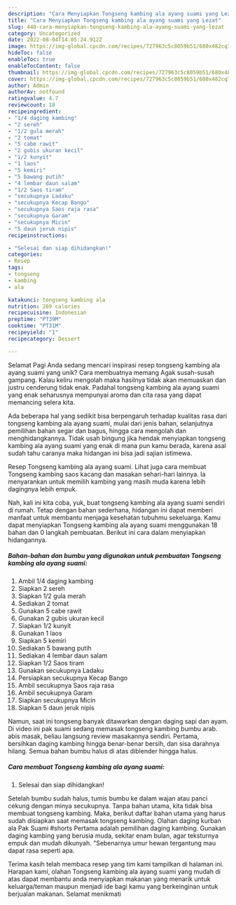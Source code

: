 ```yaml
---
description: "Cara Menyiapkan Tongseng kambing ala ayang suami yang Lezat"
title: "Cara Menyiapkan Tongseng kambing ala ayang suami yang Lezat"
slug: 440-cara-menyiapkan-tongseng-kambing-ala-ayang-suami-yang-lezat
category: Uncategorized
date: 2022-08-04T14:05:24.912Z
image: https://img-global.cpcdn.com/recipes/727963c5c8059b51/680x482cq70/tongseng-kambing-ala-ayang-suami-foto-resep-utama.jpg
hideToc: false
enableToc: true
enableTocContent: false
thumbnail: https://img-global.cpcdn.com/recipes/727963c5c8059b51/680x482cq70/tongseng-kambing-ala-ayang-suami-foto-resep-utama.jpg
cover: https://img-global.cpcdn.com/recipes/727963c5c8059b51/680x482cq70/tongseng-kambing-ala-ayang-suami-foto-resep-utama.jpg
author: Admin
authorAv: notfound
ratingvalue: 4.7
reviewcount: 18
recipeingredient:
- "1/4 daging kambing"
- "2 sereh"
- "1/2 gula merah"
- "2 tomat"
- "5 cabe rawit"
- "2 gubis ukuran kecil"
- "1/2 kunyit"
- "1 laos"
- "5 kemiri"
- "5 bawang putih"
- "4 lembar daun salam"
- "1/2 Saos tiram"
- "secukupnya Ladaku"
- "secukupnya Kecap Bango"
- "secukupnya Saos raja rasa"
- "secukupnya Garam"
- "secukupnya Micin"
- "5 daun jeruk nipis"
recipeinstructions:

- "Selesai dan siap dihidangkan!"
categories:
- Resep
tags:
- tongseng
- kambing
- ala

katakunci: tongseng kambing ala 
nutrition: 269 calories
recipecuisine: Indonesian
preptime: "PT39M"
cooktime: "PT31M"
recipeyield: "1"
recipecategory: Dessert

---
```



Selamat Pagi Anda sedang mencari inspirasi resep tongseng kambing ala ayang suami yang unik? Cara membuatnya memang Agak susah-susah gampang. Kalau keliru mengolah maka hasilnya tidak akan memuaskan dan justru cenderung tidak enak. Padahal tongseng kambing ala ayang suami yang enak seharusnya mempunyai aroma dan cita rasa yang dapat memancing selera kita.


Ada beberapa hal yang sedikit bisa berpengaruh terhadap kualitas rasa dari tongseng kambing ala ayang suami, mulai dari jenis bahan, selanjutnya pemilihan bahan segar dan bagus, hingga cara mengolah dan menghidangkannya. Tidak usah bingung jika hendak menyiapkan tongseng kambing ala ayang suami yang enak di mana pun kamu berada, karena asal sudah tahu caranya maka hidangan ini bisa jadi sajian istimewa.

Resep Tongseng kambing ala ayang suami. Lihat juga cara membuat Tongseng kambing saos kacang dan masakan sehari-hari lainnya. Ia menyarankan untuk memilih kambing yang masih muda karena lebih dagingnya lebih empuk.


Nah, kali ini kita coba, yuk, buat tongseng kambing ala ayang suami sendiri di rumah. Tetap dengan bahan sederhana, hidangan ini dapat memberi manfaat untuk membantu menjaga kesehatan tubuhmu sekeluarga. Kamu dapat menyiapkan Tongseng kambing ala ayang suami menggunakan 18 bahan dan 0 langkah pembuatan. Berikut ini cara dalam menyiapkan hidangannya.

<!--inarticleads1-->

##### Bahan-bahan dan bumbu yang digunakan untuk pembuatan Tongseng kambing ala ayang suami:

1. Ambil 1/4 daging kambing
1. Siapkan 2 sereh
1. Siapkan 1/2 gula merah
1. Sediakan 2 tomat
1. Gunakan 5 cabe rawit
1. Gunakan 2 gubis ukuran kecil
1. Siapkan 1/2 kunyit
1. Gunakan 1 laos
1. Siapkan 5 kemiri
1. Sediakan 5 bawang putih
1. Sediakan 4 lembar daun salam
1. Siapkan 1/2 Saos tiram
1. Gunakan secukupnya Ladaku
1. Persiapkan secukupnya Kecap Bango
1. Ambil secukupnya Saos raja rasa
1. Ambil secukupnya Garam
1. Siapkan secukupnya Micin
1. Siapkan 5 daun jeruk nipis


Namun, saat ini tongseng banyak ditawarkan dengan daging sapi dan ayam. Di video ini pak suami sedang memasak tongseng kambing bumbu arab. abis masak, beliau langsung review masakannya sendiri. Pertama, bersihkan daging kambing hingga benar-benar bersih, dan sisa darahnya hilang. Semua bahan bumbu halus di atas diblender hingga halus. 

<!--inarticleads2-->

##### Cara membuat Tongseng kambing ala ayang suami:


1. Selesai dan siap dihidangkan!

Setelah bumbu sudah halus, tumis bumbu ke dalam wajan atau panci cekung dengan minya secukupnya. Tanpa bahan utama, kita tidak bisa membuat tongseng kambing. Maka, berikut daftar bahan utama yang harus sudah disiapkan saat memasak tongseng kambing. Olahan daging kurban ala Pak Suami #shorts Pertama adalah pemilihan daging kambing. Gunakan daging kambing yang berusia muda, sekitar enam bulan, agar teksturnya empuk dan mudah dikunyah. &#34;Sebenarnya umur hewan tergantung mau dapat rasa seperti apa. 

Terima kasih telah membaca resep yang tim kami tampilkan di halaman ini. Harapan kami, olahan Tongseng kambing ala ayang suami yang mudah di atas dapat membantu anda menyiapkan makanan yang menarik untuk keluarga/teman maupun menjadi ide bagi kamu yang berkeinginan untuk berjualan makanan. Selamat menikmati
